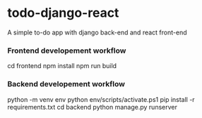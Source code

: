 # todo-django-react
A simple to-do app with django back-end and react front-end

### Frontend developement workflow


  cd frontend
  npm install
  npm run build

### Backend developement workflow


  python -m venv env
  python env/scripts/activate.ps1
  pip install -r requirements.txt
  cd backend
  python manage.py runserver
